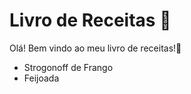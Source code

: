# Livro de Receitas :cake:

Olá! Bem vindo ao meu livro de receitas!:call_me_hand:

- Strogonoff de Frango
- Feijoada
